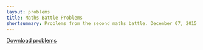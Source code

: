 ```yaml
---
layout: problems
title: Maths Battle Problems
shortsummary: Problems from the second maths battle. December 07, 2015. The Royal Grammar School for Boys in High Wycombe.
---
```


<a class="btn btn-primary btn-lg" href="2015_11_27.pdf">Download problems</a>